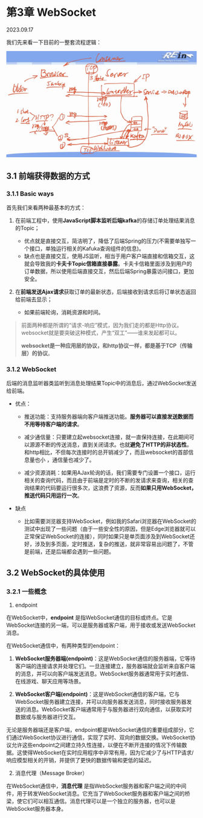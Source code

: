 # 第3章 WebSocket

2023.09.17

我们先来看一下目前的一整套流程逻辑：

![](./res/websocket.png)


## 3.1 前端获得数据的方式

### 3.1.1 Basic ways

首先我们来看两种最基本的方式：

1. 在前端工程中，使用**JavaScript脚本监听后端kafka**的存储订单处理结果消息的Topic；
   - 优点就是直接交互，简洁明了，降低了后端Spring的压力(不需要单独写一个接口，单独运行相关的Kafuka查询组件的信息)。
    - 缺点也是直接交互，使用JS监听，相当于用户客户端直接和信箱交互，这就会导致我的**卡夫卡Topic信箱直接暴露**。卡夫卡信箱里面涉及到用户的订单数据，所以使用后端直接交互，然后后端Spring暴露访问接口，更加安全。

2. 在**前端发送Ajax请求**获取订单的最新状态，后端接收到请求后将订单状态返回给前端去显示；
    - 如果前端轮询，消耗资源和时间。

> 前面两种都是所谓的“请求-响应”模式，因为我们走的都是Http协议。
> websocket就是要突破这种模式，产生“双工”——谁来发起都可以。
> 
> **websocket是一种应用层的协议，和http协议一样，都是基于TCP（传输层）的协议**。

### 3.1.2 WebSocket

后端的消息监听器类监听到消息处理结果Topic中的消息后，通过WebSocket发送给前端。

- 优点：

    - 推送功能：支持服务器端向客户端推送功能。**服务器可以直接发送数据而不用等待客户端的请求**。

    - 减少通信量：只要建立起websocket连接，就一直保持连接，在此期间可以源源不断的传送消息，直到关闭请求。也就**避免了HTTP的非状态性**。和http相比，不但每次连接时的总开销减少了，而且websocket的首部信息量也小 ，通信量也减少了。

    - 减少资源消耗：如果用AJax轮询的话，我们需要专门设置一个接口，运行相关的查询代码，而且由于前端是定时的不断的发请求来查询，相关的查询结果的代码要运行很多次，这浪费了资源，反而**如果只用WebSocket，推送代码只用运行一次**。

- 缺点
    - 比如需要浏览器支持WebSocket，例如我的Safari浏览器在WebSocket的测试中出现了一些问题（由于一些安全性的原因，但是Edge浏览器就可以正常保证WebSocket的连接），同时如果只是单页面涉及到WebSocket还好，涉及到多页面，定时推送，复杂的推送，就非常容易出问题了，不管是前端，还是后端都会遇到一些问题。

## 3.2 WebSocket的具体使用

### 3.2.1 一些概念

1. endpoint

在WebSocket中，**endpoint** 是指WebSocket通信的目标或终点。它是WebSocket连接的另一端，可以是服务器或客户端，用于接收或发送WebSocket消息。

在WebSocket通信中，有两种类型的endpoint：

1. **WebSocket服务器端(endpoint)**：这是WebSocket通信的服务器端，它等待客户端的连接请求并处理它们。一旦连接建立，服务器端就会监听来自客户端的消息，并可以向客户端发送消息。WebSocket服务器通常用于实时通信、在线游戏、聊天应用等场景。

2. **WebSocket客户端(endpoint)**：这是WebSocket通信的客户端，它与WebSocket服务器建立连接，并可以向服务器发送消息，同时接收服务器发送的消息。WebSocket客户端通常用于与服务器进行双向通信，以获取实时数据或与服务器进行交互。

无论是服务器端还是客户端，endpoint都是WebSocket通信的重要组成部分，它们通过WebSocket协议进行通信，实现了实时、双向的数据交换。WebSocket协议允许这些endpoint之间建立持久性连接，以便在不断开连接的情况下传输数据。这使得WebSocket在实时应用程序中非常有用，因为它减少了与HTTP请求/响应模型相关的开销，并提供了更快的数据传输和更低的延迟。

2. 消息代理（Message Broker）

在WebSocket通信中，**消息代理** 是指WebSocket服务器和客户端之间的中间件，用于转发WebSocket消息。它充当了WebSocket服务器和客户端之间的桥梁，使它们可以相互通信。消息代理可以是一个独立的服务器，也可以是WebSocket服务器本身。
